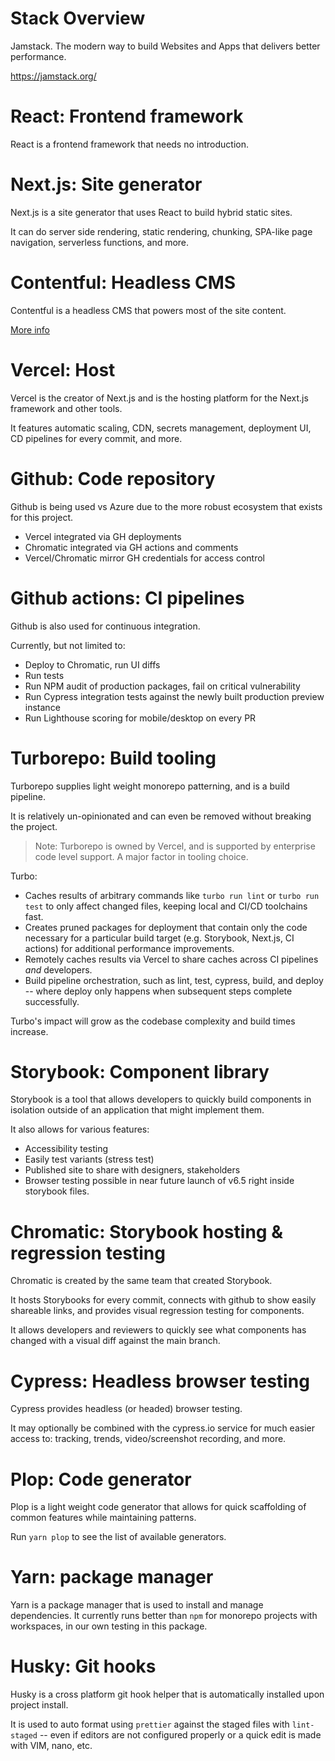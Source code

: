 # Stack Overview

Jamstack. The modern way to build Websites and Apps that delivers better performance.

https://jamstack.org/

# React: Frontend framework

React is a frontend framework that needs no introduction.

# Next.js: Site generator

Next.js is a site generator that uses React to build hybrid static sites.

It can do server side rendering, static rendering, chunking, SPA-like page navigation, serverless functions, and more.

# Contentful: Headless CMS

Contentful is a headless CMS that powers most of the site content.

[More info](/documentation/developer/Contentful.md)

# Vercel: Host

Vercel is the creator of Next.js and is the hosting platform for the Next.js framework and other tools.

It features automatic scaling, CDN, secrets management, deployment UI, CD pipelines for every commit, and more.

# Github: Code repository

Github is being used vs Azure due to the more robust ecosystem that exists for this project.

-   Vercel integrated via GH deployments
-   Chromatic integrated via GH actions and comments
-   Vercel/Chromatic mirror GH credentials for access control

# Github actions: CI pipelines

Github is also used for continuous integration.

Currently, but not limited to:

-   Deploy to Chromatic, run UI diffs
-   Run tests
-   Run NPM audit of production packages, fail on critical vulnerability
-   Run Cypress integration tests against the newly built production preview instance
-   Run Lighthouse scoring for mobile/desktop on every PR

# Turborepo: Build tooling

Turborepo supplies light weight monorepo patterning, and is a build pipeline.

It is relatively un-opinionated and can even be removed without breaking the project.

> Note: Turborepo is owned by Vercel, and is supported by enterprise code level support. A major factor in tooling choice.

Turbo:

-   Caches results of arbitrary commands like `turbo run lint` or `turbo run test` to only affect changed files, keeping local and CI/CD toolchains fast.
-   Creates pruned packages for deployment that contain only the code necessary for a particular build target (e.g. Storybook, Next.js, CI actions) for additional performance improvements.
-   Remotely caches results via Vercel to share caches across CI pipelines _and_ developers.
-   Build pipeline orchestration, such as lint, test, cypress, build, and deploy -- where deploy only happens when subsequent steps complete successfully.

Turbo's impact will grow as the codebase complexity and build times increase.

# Storybook: Component library

Storybook is a tool that allows developers to quickly build components in isolation outside of an application that might implement them.

It also allows for various features:

-   Accessibility testing
-   Easily test variants (stress test)
-   Published site to share with designers, stakeholders
-   Browser testing possible in near future launch of v6.5 right inside storybook files.

# Chromatic: Storybook hosting & regression testing

Chromatic is created by the same team that created Storybook.

It hosts Storybooks for every commit, connects with github to show easily shareable links, and provides visual regression testing for components.

It allows developers and reviewers to quickly see what components has changed with a visual diff against the main branch.

# Cypress: Headless browser testing

Cypress provides headless (or headed) browser testing.

It may optionally be combined with the cypress.io service for much easier access to: tracking, trends, video/screenshot recording, and more.

# Plop: Code generator

Plop is a light weight code generator that allows for quick scaffolding of common features while maintaining patterns.

Run `yarn plop` to see the list of available generators.

# Yarn: package manager

Yarn is a package manager that is used to install and manage dependencies. It currently runs better than `npm` for monorepo projects with workspaces, in our own testing in this package.

# Husky: Git hooks

Husky is a cross platform git hook helper that is automatically installed upon project install.

It is used to auto format using `prettier` against the staged files with `lint-staged` -- even if editors are not configured properly or a quick edit is made with VIM, nano, etc.
